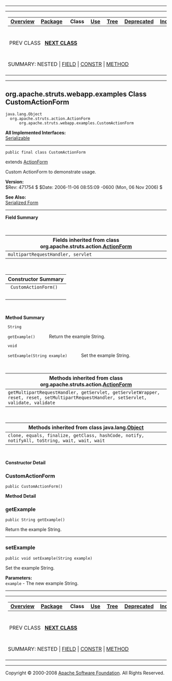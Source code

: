 ------------------------------------------------------------------------

<span id="navbar_top"></span> [](#skip-navbar_top "Skip navigation links")

<table>
<colgroup>
<col width="50%" />
<col width="50%" />
</colgroup>
<tbody>
<tr class="odd">
<td align="left"><span id="navbar_top_firstrow"></span>
<table>
<tbody>
<tr class="odd">
<td align="left"><a href="../../../../../overview-summary.html.md"><strong>Overview</strong></a> </td>
<td align="left"><a href="package-summary.html.md"><strong>Package</strong></a> </td>
<td align="left"> <strong>Class</strong> </td>
<td align="left"><a href="class-use/CustomActionForm.html.md"><strong>Use</strong></a> </td>
<td align="left"><a href="package-tree.html.md"><strong>Tree</strong></a> </td>
<td align="left"><a href="../../../../../deprecated-list.html.md"><strong>Deprecated</strong></a> </td>
<td align="left"><a href="../../../../../index-all.html.md"><strong>Index</strong></a> </td>
<td align="left"><a href="../../../../../help-doc.html.md"><strong>Help</strong></a> </td>
</tr>
</tbody>
</table></td>
<td align="left"></td>
</tr>
<tr class="even">
<td align="left"> PREV CLASS   <a href="../../../../../org/apache/struts/webapp/examples/CustomActionForward.html.md" title="class in org.apache.struts.webapp.examples"><strong>NEXT CLASS</strong></a></td>
<td align="left"><a href="../../../../../index.html.md?org/apache/struts/webapp/examples/CustomActionForm.html"><strong>FRAMES</strong></a>    <a href="CustomActionForm.html"><strong>NO FRAMES</strong></a>    
<a href="../../../../../allclasses-noframe.html.md"><strong>All Classes</strong></a></td>
</tr>
<tr class="odd">
<td align="left">SUMMARY: NESTED | <a href="#fields_inherited_from_class_org.apache.struts.action.ActionForm">FIELD</a> | <a href="#constructor_summary">CONSTR</a> | <a href="#method_summary">METHOD</a></td>
<td align="left">DETAIL: FIELD | <a href="#constructor_detail">CONSTR</a> | <a href="#method_detail">METHOD</a></td>
</tr>
</tbody>
</table>

<span id="skip-navbar_top"></span>

------------------------------------------------------------------------

org.apache.struts.webapp.examples
 Class CustomActionForm
---------------------------------

    java.lang.Object
      org.apache.struts.action.ActionForm
          org.apache.struts.webapp.examples.CustomActionForm

**All Implemented Interfaces:**  
[Serializable](http://java.sun.com/j2se/1.4.2/docs/api/java/io/Serializable.html.md?is-external=true "class or interface in java.io")

------------------------------------------------------------------------

    public final class CustomActionForm

extends [ActionForm](http://struts.apache.org/apidocs/org/apache/struts/action/ActionForm.html.md?is-external=true "class or interface in org.apache.struts.action")

Custom ActionForm to demonstrate usage.

**Version:**  
$Rev: 471754 $ $Date: 2006-11-06 08:55:09 -0600 (Mon, 06 Nov 2006) $

**See Also:**  
[Serialized Form](../../../../../serialized-form.html.md#org.apache.struts.webapp.examples.CustomActionForm)

------------------------------------------------------------------------

<span id="field_summary"></span>

**Field Summary**

 <span id="fields_inherited_from_class_org.apache.struts.action.ActionForm"></span>

| **Fields inherited from class org.apache.struts.action.[ActionForm](http://struts.apache.org/apidocs/org/apache/struts/action/ActionForm.html.md?is-external=true "class or interface in org.apache.struts.action")** |
|--------------------------------------------------------------------------------------------------------------------------------------------------------------------------------------------------------------------|
| `multipartRequestHandler, servlet`                                                                                                                                                                                 |

  <span id="constructor_summary"></span>

| **Constructor Summary** |
|-------------------------|
| ` CustomActionForm()`   
                          |

  <span id="method_summary"></span>

**Method Summary**

` String`

` getExample()`
           Return the example String.

` void`

` setExample(String example)`
           Set the example String.

 <span id="methods_inherited_from_class_org.apache.struts.action.ActionForm"></span>

| **Methods inherited from class org.apache.struts.action.[ActionForm](http://struts.apache.org/apidocs/org/apache/struts/action/ActionForm.html.md?is-external=true "class or interface in org.apache.struts.action")** |
|---------------------------------------------------------------------------------------------------------------------------------------------------------------------------------------------------------------------|
| `getMultipartRequestHandler, getServlet, getServletWrapper, reset, reset, setMultipartRequestHandler, setServlet, validate, validate`                                                                               |

 <span id="methods_inherited_from_class_java.lang.Object"></span>

| **Methods inherited from class java.lang.[Object](http://java.sun.com/j2se/1.4.2/docs/api/java/lang/Object.html.md?is-external=true "class or interface in java.lang")** |
|-----------------------------------------------------------------------------------------------------------------------------------------------------------------------|
| `clone, equals, finalize, getClass, hashCode, notify, notifyAll, toString, wait, wait, wait`                                                                          |

 

<span id="constructor_detail"></span>

**Constructor Detail**

### CustomActionForm

    public CustomActionForm()

<span id="method_detail"></span>

**Method Detail**

### getExample

    public String getExample()

Return the example String.

------------------------------------------------------------------------

### setExample

    public void setExample(String example)

Set the example String.

**Parameters:**  
`example` - The new example String.

------------------------------------------------------------------------

<span id="navbar_bottom"></span> [](#skip-navbar_bottom "Skip navigation links")

<table>
<colgroup>
<col width="50%" />
<col width="50%" />
</colgroup>
<tbody>
<tr class="odd">
<td align="left"><span id="navbar_bottom_firstrow"></span>
<table>
<tbody>
<tr class="odd">
<td align="left"><a href="../../../../../overview-summary.html.md"><strong>Overview</strong></a> </td>
<td align="left"><a href="package-summary.html.md"><strong>Package</strong></a> </td>
<td align="left"> <strong>Class</strong> </td>
<td align="left"><a href="class-use/CustomActionForm.html.md"><strong>Use</strong></a> </td>
<td align="left"><a href="package-tree.html.md"><strong>Tree</strong></a> </td>
<td align="left"><a href="../../../../../deprecated-list.html.md"><strong>Deprecated</strong></a> </td>
<td align="left"><a href="../../../../../index-all.html.md"><strong>Index</strong></a> </td>
<td align="left"><a href="../../../../../help-doc.html.md"><strong>Help</strong></a> </td>
</tr>
</tbody>
</table></td>
<td align="left"></td>
</tr>
<tr class="even">
<td align="left"> PREV CLASS   <a href="../../../../../org/apache/struts/webapp/examples/CustomActionForward.html.md" title="class in org.apache.struts.webapp.examples"><strong>NEXT CLASS</strong></a></td>
<td align="left"><a href="../../../../../index.html.md?org/apache/struts/webapp/examples/CustomActionForm.html"><strong>FRAMES</strong></a>    <a href="CustomActionForm.html"><strong>NO FRAMES</strong></a>    
<a href="../../../../../allclasses-noframe.html.md"><strong>All Classes</strong></a></td>
</tr>
<tr class="odd">
<td align="left">SUMMARY: NESTED | <a href="#fields_inherited_from_class_org.apache.struts.action.ActionForm">FIELD</a> | <a href="#constructor_summary">CONSTR</a> | <a href="#method_summary">METHOD</a></td>
<td align="left">DETAIL: FIELD | <a href="#constructor_detail">CONSTR</a> | <a href="#method_detail">METHOD</a></td>
</tr>
</tbody>
</table>

<span id="skip-navbar_bottom"></span>

------------------------------------------------------------------------

Copyright © 2000-2008 [Apache Software Foundation](http://www.apache.org/). All Rights Reserved.
